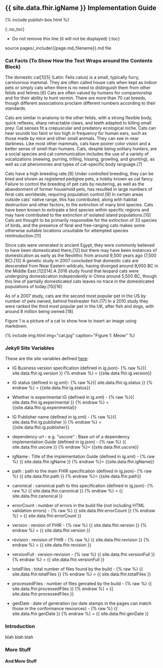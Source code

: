 ## {{ site.data.fhir.igName }} Implementation Guide

{% include publish-box.html %}

{:.no_toc}

<!-- TOC  the css styling for this is \pages\assets\css\project.css under 'markdown-toc'-->

* Do not remove this line (it will not be displayed)
{:toc}


<!-- end TOC -->


source pages/\_include/{{page.md_filename}}.md  file

###  Cat Facts (To Show How the Text Wraps around the Contents Block)

 The domestic cat[1][5] (Latin: Felis catus) is a small, typically furry, carnivorous mammal. They are often called house cats when kept as indoor pets or simply cats when there is no need to distinguish them from other felids and felines.[6] Cats are often valued by humans for companionship and for their ability to hunt vermin. There are more than 70 cat breeds, though different associations proclaim different numbers according to their standards.

Cats are similar in anatomy to the other felids, with a strong flexible body, quick reflexes, sharp retractable claws, and teeth adapted to killing small prey. Cat senses fit a crepuscular and predatory ecological niche. Cats can hear sounds too faint or too high in frequency for human ears, such as those made by mice and other small animals. They can see in near darkness. Like most other mammals, cats have poorer color vision and a better sense of smell than humans. Cats, despite being solitary hunters, are a social species and cat communication includes the use of a variety of vocalizations (mewing, purring, trilling, hissing, growling, and grunting), as well as cat pheromones and types of cat-specific body language.[7]

Cats have a high breeding rate.[8] Under controlled breeding, they can be bred and shown as registered pedigree pets, a hobby known as cat fancy. Failure to control the breeding of pet cats by neutering, as well as the abandonment of former household pets, has resulted in large numbers of feral cats worldwide, requiring population control.[9] In certain areas outside cats' native range, this has contributed, along with habitat destruction and other factors, to the extinction of many bird species. Cats have been known to extirpate a bird species within specific regions and may have contributed to the extinction of isolated island populations.[10] Cats are thought to be primarily responsible for the extinction of 33 species of birds, and the presence of feral and free-ranging cats makes some otherwise suitable locations unsuitable for attempted species reintroduction.[11]

Since cats were venerated in ancient Egypt, they were commonly believed to have been domesticated there,[12] but there may have been instances of domestication as early as the Neolithic from around 9,500 years ago (7,500 BC).[13] A genetic study in 2007 concluded that domestic cats are descended from Near Eastern wildcats, having diverged around 8,000 BC in the Middle East.[12][14] A 2016 study found that leopard cats were undergoing domestication independently in China around 5,500 BC, though this line of partially domesticated cats leaves no trace in the domesticated populations of today.[15][16]

As of a 2007 study, cats are the second most popular pet in the US by number of pets owned, behind freshwater fish.[17] In a 2010 study they were ranked the third most popular pet in the UK, after fish and dogs, with around 8 million being owned.[18]

Figure 1 is a picture of a cat to show how to insert an image using markdown.

{% include img.html img="cat.jpg" caption="Figure 1: Meow" %}

### Jekyll Site Variables

These are the site variables defined [here](http://wiki.hl7.org/index.php?title=IG_Publisher_Documentation#Jekyll):

- IG Business version specification (defined in ig.json)- {% raw %}{{ site.data.fhir.ig.version }} {% endraw %} = {{site.data.fhir.ig.version}}

- IG status (defined in ig.xml)- {% raw %}{{ site.data.fhir.ig.status }} {% endraw %} = {{site.data.fhir.ig.status}}

- Whether is experimental IG (defined in ig.xml) - {% raw %}{{ site.data.fhir.ig.experimental }} {% endraw %} = {{site.data.fhir.ig.experimental}}

- IG Publisher name (defined in ig.xml) - {% raw %}{{ site.data.fhir.ig.publisher }} {% endraw %} = {{site.data.fhir.ig.publisher}}

- dependency url - e.g. "uscore" : Base url of a dependency implementation Guide (defined in ig.json) -  {% raw %} {{ site.data.fhir.uscore }} {% endraw %}= {{site.data.fhir.uscore}}

- igName : Title of the implementation Guide (defined in ig.xml) -  {% raw %} {{ site.data.fhir.igName }} {% endraw %}= {{site.data.fhir.igName}}

- path : path to the main FHIR specification (defined in ig.json)-  {% raw %} {{ site.data.fhir.path }} {% endraw %}= {{site.data.fhir.path}}

- canonical : canonical path to this specification (defined in ig.json)-  {% raw %} {{ site.data.fhir.canonical }} {% endraw %} = {{ site.data.fhir.canonical }}

- errorCount : number of errors in the build file (not including HTML validation errors) -  {% raw %} {{ site.data.fhir.errorCount }} {% endraw %} = {{ site.data.fhir.errorCount }}

- version : version of FHIR -  {% raw %} {{ site.data.fhir.version }} {% endraw %} = {{ site.data.fhir.version }}

- revision : revision of FHIR -  {% raw %} {{ site.data.fhir.revision }} {% endraw %} = {{ site.data.fhir.revision }}

- versionFull : version-revision -  {% raw %} {{ site.data.fhir.versionFull }} {% endraw %} = {{ site.data.fhir.versionFull }}

- totalFiles : total number of files found by the build -  {% raw %} {{ site.data.fhir.totalFiles }} {% endraw %} = {{ site.data.fhir.totalFiles }}

- processedFiles : number of files genrated by the build -  {% raw %} {{ site.data.fhir.processedFiles }} {% endraw %} = {{ site.data.fhir.processedFiles }}

- genDate : date of generation (so date stamps in the pages can match those in the conformance resources) -  {% raw %} {{ site.data.fhir.genDate }} {% endraw %} = {{ site.data.fhir.genDate }}


### Introduction

blah blah blah

### More Stuff

#### And More Stuff
